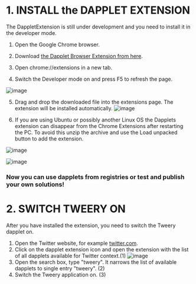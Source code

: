 # 1. INSTALL the DAPPLET EXTENSION

The DappletExtension is still under development and you need to install it in the developer mode.

1. Open the Google Chrome browser.
2. Download [the Dapplet Browser Extension from here](https://github.com/dapplets/dapplet-extension/releases/download/v0.50.0-alpha.2%2Bdarkmode/dapplet-extension.zip).

4. Open chrome://extensions in a new tab.
5. Switch the Developer mode on and press F5 to refresh the page.

![image](https://user-images.githubusercontent.com/4574735/180455972-da2bcd30-32b8-4bf4-a664-2e900338d42d.png)

5. Drag and drop the downloaded file into the extensions page. The extension will be installed automatically.
![image](https://user-images.githubusercontent.com/4574735/180456058-7af9d6a5-3487-4cd1-8273-6698a6a557f6.png)

6. If you are using Ubuntu or possibly another Linux OS the Dapplets extension can disappear from the Chrome Extensions after restarting the PC. To avoid this unzip the archive and use the Load unpacked button to add the extension.

![image](https://user-images.githubusercontent.com/4574735/180456211-a714b30b-ed41-48db-bc0c-dc7934e6ea5a.png)

![image](https://user-images.githubusercontent.com/4574735/180456239-8f13e6f7-8237-496a-a271-cf79a7a79a12.png)


### Now you can use dapplets from registries or test and publish your own solutions!

# 2. SWITCH TWEERY ON
After you have installed the extension, you need to switch the Tweery dapplet on. 

1. Open the Twitter website, for example [twitter.com](https://twitter.com/lisofffa).
2. Click on the dapplet extension icon and open the extension with the list of all dapplets available for Twitter context.(1)
![image](https://user-images.githubusercontent.com/4574735/180751516-c85c70bf-24df-4a12-a5db-a71aeac4c93e.png)
3. Open the search box, type "tweery". It narrows the list of available dapplets to single entry "tweery". (2)
4. Switch the Tweery application on. (3) 
